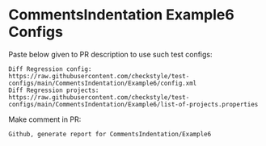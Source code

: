 # CommentsIndentation Example6 Configs
Paste below given to PR description to use such test configs:
```
Diff Regression config: https://raw.githubusercontent.com/checkstyle/test-configs/main/CommentsIndentation/Example6/config.xml
Diff Regression projects: https://raw.githubusercontent.com/checkstyle/test-configs/main/CommentsIndentation/Example6/list-of-projects.properties
```
Make comment in PR:
```
Github, generate report for CommentsIndentation/Example6
```
